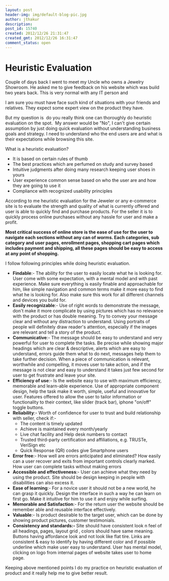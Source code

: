 ```yaml
---
layout: post
header-img: img/default-blog-pic.jpg
author: jthakur
description: 
post_id: 15740
created: 2012/12/26 21:31:47
created_gmt: 2012/12/26 16:31:47
comment_status: open
---
```


# Heuristic Evaluation

<p>Couple of days back I went to meet my Uncle who owns a Jewelry Showroom. He asked me to give feedback on his website which was build two years back. This is very normal with any IT person and</p>
<p>I am sure you must have face such kind of situations with your friends and relatives. They expect some expert view on the product they have.</p>
<p>But my question is  do you really think one can thoroughly do heuristic evaluation on the spot.  My answer would be "No", I can't give certain assumption by just doing quick evaluation without understanding business goals and strategy. I need to understand who the end users are and what is their expectations while browsing this site.<!--more--></p>
<p>What is a heuristic evaluation?
<ul>
    <li>It is based on certain rules of thumb</li>
    <li>The best practices which are perfumed on study and survey based</li>
    <li>Intuitive judgments after doing many research keeping user shoes in yours</li>
    <li>User experience common sense based on who the user are and how they are going to use it</li>
    <li>Compliance with recognized usability principles</li>
</ul>
According to me heuristic evaluation for the Jeweler or any e-commerce site is to evaluate the strength and quality of what is currently offered and user is able to quickly find and purchase products. For the seller it is to quickly process online purchases without any hassle for user and make a profit.</p>
<p><b>Most critical success of online store is the ease of use for the user to navigate each sections without any can of worms. Each categories, sub category and user pages, enrollment pages, shopping cart pages which includes payment and shipping, all these pages should be easy to access at any point of shopping.</b></p>
<p>I follow following principles while doing heuristic evaluation.
<ul>
    <li><b>Findable</b>:- The ability for the user to easily locate what he is looking for. User come with some expectation, with a mental model and with past experience. Make sure everything is easily finable and approachable for him, like simple navigation and common terms make it more easy to find what he is looking for. Also make sure this work for all different channels and devices you build for.</li>
    <li><b>Easily recognizable</b>:- Use of right words to demonstrate the message, don't make it more complicate by using pictures which has no relevance with the product or has double meaning. Try to convey your message clear and without any distraction to understand. Using portraits of people will definitely draw reader's attention, especially if the images are relevant and tell a story of the product.</li>
    <li><b>Communicative</b>:- The message should be easy to understand and very powerful for user to complete the tasks. Be precise while showing major headings which are clear &amp; descriptive, alerts which are easy to understand, errors guide them what to do next, messages help them to take further decision. When a piece of communication is relevant, worthwhile and compelling, it moves user to take action, and if the message is not clear and easy to understand it takes just few second for user to get frustrate and leave your site.</li>
    <li><b>Efficiency of use</b>:- Is the website easy to use with maximum efficiency, memorable and learn-able experience. Use of appropriate component design, help the task make it worth, simple, useful and innovative for user. Features offered to allow the user to tailor information or functionality to their context, like slider (track bar), iphone "on/off" toggle buttons.</li>
    <li><b>Reliability</b>:- Worth of confidence for user to trust and build relationship with seller, check if:-
<ul>
    <li>The content is timely updated</li>
    <li>Achieve is maintained every month/yearly</li>
    <li>Live chat facility and Help desk numbers to contact</li>
    <li>Trusted third-party certification and affiliations, e.g. TRUSTe, VeriSign etc</li>
    <li>Quick Response (QR) codes give Smartphone users</li>
</ul>
</li>
    <li><b>Error free</b>:- How well are errors anticipated and eliminated? How easily can a user recover and exits from important controls clearly marked. How user can complete tasks without making errors</li>
    <li><b>Accessible and effectiveness</b>:- User can achieve what they need by using the product. Site should be design keeping in people with disabilities can also excess it.</li>
    <li><b>Ease of learning</b>:- For a novice user it should not be a new world, he can grasp it quickly. Design the interface in such a way he can learn on first go. Make it intuitive for him to use it and enjoy while surfing.</li>
    <li><b>Memorable and Satisfaction</b>:- For the return user the website should be remember able and reusable interface effectively.</li>
    <li><b>Valuable</b>:- Is product desirable to the target user, which can be done by showing product pictures, customer testimonials.</li>
    <li><b>Consistency and standards:-
</b>Site should have consistent look n feel of all headings, pages, layout grid , colors should have same meaning. Buttons having affordance look and not look like flat tire. Links are consistent &amp; easy to identify by having different color and if possible underline which make user easy to understand. User has mental model, clicking on logo from internal pages of website takes user to home page.</li>
</ul>
Keeping above mentioned points I do my practice on heuristic evaluation of product and it really help me to give better result.</p>